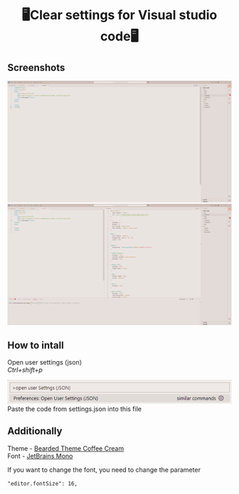 <h1 align='center'>🖥️Clear settings for Visual studio code🖥️</h1>

## Screenshots

![screenshot 1](https://github.com/sixwerz/vscode-setting/blob/main/screenshots/vscodescreeen2.png)
![screenshot 2](https://github.com/sixwerz/vscode-setting/blob/main/screenshots/vscodescreeen3.png)

## How to intall

Open user settings (json) <br>
*Ctrl+shift+p* <br>

![screenshot 3](https://github.com/sixwerz/vscode-setting/blob/main/screenshots/vscodescreeen1.png) <br>
Paste the code from settings.json into this file <br>

## Additionally

Theme - [Bearded Theme Coffee Cream](https://marketplace.visualstudio.com/items/?itemName=BeardedBear.beardedtheme) <br>
Font - [JetBrains Mono](https://www.jetbrains.com/lp/mono/)

If you want to change the font, you need to change the parameter
```
"editor.fontSize": 16,
```
